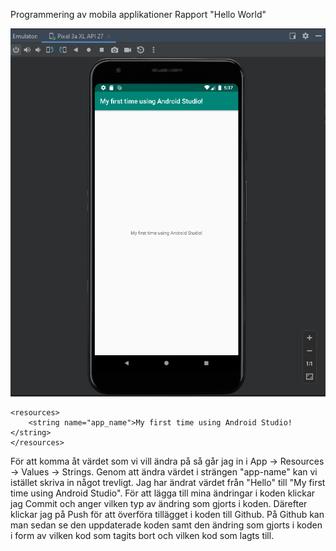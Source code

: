 
Programmering av mobila applikationer 
Rapport "Hello World"

![img_2.png](img_2.png)

```
<resources>
    <string name="app_name">My first time using Android Studio!</string>
</resources>

```
För att komma åt värdet som vi vill ändra på så går jag in i App -> Resources -> Values -> Strings. Genom att ändra värdet i strängen "app-name" kan vi istället skriva in något trevligt.
Jag har ändrat värdet från "Hello" till "My first time using Android Studio". För att lägga till mina ändringar i koden klickar jag Commit och anger vilken typ av ändring som gjorts i koden.
Därefter klickar jag på Push för att överföra tillägget i koden till Github. På Github kan man sedan se den uppdaterade koden samt den ändring som gjorts i koden i form av vilken kod som 
tagits bort och vilken kod som lagts till.



